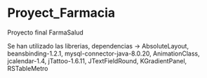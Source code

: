 # Proyect_Farmacia
 Proyecto final FarmaSalud
 
Se han utilizado las librerias, dependencias -> AbsoluteLayout, beansbinding-1.2.1, mysql-connector-java-8.0.20, AnimationClass, jcalendar-1.4, jTattoo-1.6.11, JTextFieldRound, KGradientPanel, RSTableMetro
